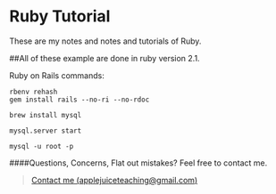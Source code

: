 Ruby Tutorial
================

These are my notes and notes and tutorials of Ruby.


##All of these example are done in ruby version 2.1.



Ruby on Rails commands:
```
rbenv rehash
gem install rails --no-ri --no-rdoc

brew install mysql

mysql.server start

mysql -u root -p
```



####Questions, Concerns, Flat out mistakes?  Feel free to contact me.

> [Contact me (applejuiceteaching@gmail.com)](mailto:applejuiceteaching@gmail.com)
